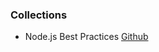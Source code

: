 ### Collections

- Node.js Best Practices [Github](https://github.com/goldbergyoni/nodebestpractices)